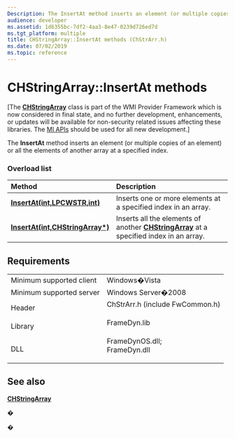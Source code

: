 ```yaml
---
Description: The InsertAt method inserts an element (or multiple copies of an element) or all the elements of another array at a specified index.
audience: developer
ms.assetid: 1d6355bc-7df2-4aa3-8e47-0239d726ed7d
ms.tgt_platform: multiple
title: CHStringArray::InsertAt methods (ChStrArr.h)
ms.date: 07/02/2019
ms.topic: reference
---
```


# CHStringArray::InsertAt methods

\[The [**CHStringArray**](https://msdn.microsoft.com/library/Aa385304(v=VS.85).aspx) class is part of the WMI Provider Framework which is now considered in final state, and no further development, enhancements, or updates will be available for non-security related issues affecting these libraries. The [MI APIs](https://docs.microsoft.com/previous-versions/windows/desktop/wmi_v2/windows-management-infrastructure) should be used for all new development.\]

The **InsertAt** method inserts an element (or multiple copies of an element) or all the elements of another array at a specified index.

### Overload list



| Method                                                                               | Description                                                                                                             |
|:-------------------------------------------------------------------------------------|:------------------------------------------------------------------------------------------------------------------------|
| [**InsertAt(int,LPCWSTR,int)**](https://msdn.microsoft.com/library/Aa385383(v=VS.85).aspx)       | Inserts one or more elements at a specified index in an array.<br/>                                               |
| [**InsertAt(int,CHStringArray\*)**](https://msdn.microsoft.com/library/Aa385381(v=VS.85).aspx) | Inserts all the elements of another [**CHStringArray**](https://msdn.microsoft.com/library/Aa385304(v=VS.85).aspx) at a specified index in an array.<br/> |



## Requirements



|                                     |                                                                                                                                                               |
|-------------------------------------|---------------------------------------------------------------------------------------------------------------------------------------------------------------|
| Minimum supported client<br/> | Windows�Vista<br/>                                                                                                                                      |
| Minimum supported server<br/> | Windows Server�2008<br/>                                                                                                                                |
| Header<br/>                   | <dl> <dt>ChStrArr.h (include FwCommon.h)</dt> </dl>                                                    |
| Library<br/>                  | <dl> <dt>FrameDyn.lib</dt> </dl>                                                                       |
| DLL<br/>                      | <dl> <dt>FrameDynOS.dll; </dt> <dt>FrameDyn.dll</dt> </dl> |



## See also

<dl> <dt>

[**CHStringArray**](https://msdn.microsoft.com/library/Aa385304(v=VS.85).aspx)
</dt> </dl>

�

�




